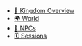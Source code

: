 * [🏰 Kingdom Overview](/modified-kingdom-rules.md)
* [🌍 World](/World/world.md)
* [🧙 NPCs](/NPCs/npc.md)
* [🗓️ Sessions](/Sessions/sessions.md)

